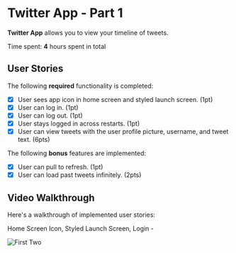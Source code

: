 # Twitter App - Part 1

**Twitter App** allows you to view your timeline of tweets.

Time spent: **4** hours spent in total

## User Stories

The following **required** functionality is completed:

- [x] User sees app icon in home screen and styled launch screen. (1pt)
- [x] User can log in. (1pt)
- [x] User can log out. (1pt)
- [x] User stays logged in across restarts. (1pt)
- [x] User can view tweets with the user profile picture, username, and tweet text. (6pts)

The following **bonus** features are implemented:

- [x] User can pull to refresh. (1pt)
- [x] User can load past tweets infinitely. (2pts)

## Video Walkthrough

Here's a walkthrough of implemented user stories:

Home Screen Icon, Styled Launch Screen, Login - 

<img src='https://recordit.co/BZEMxBNJ6s.gif' title='Home Screen Icon, Styled Launch Screen, Login' width='' alt='First Two' />

